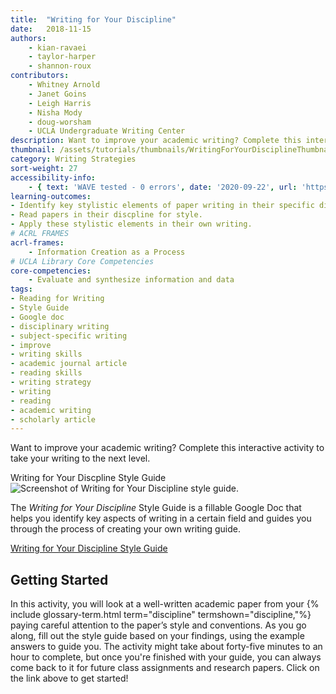 ```yaml
---
title:  "Writing for Your Discipline"
date:   2018-11-15
authors: 
    - kian-ravaei
    - taylor-harper
    - shannon-roux
contributors:
    - Whitney Arnold
    - Janet Goins
    - Leigh Harris
    - Nisha Mody
    - doug-worsham
    - UCLA Undergraduate Writing Center
description: Want to improve your academic writing? Complete this interactive activity to take your writing to the next level.
thumbnail: /assets/tutorials/thumbnails/WritingForYourDisciplineThumbnail.jpg
category: Writing Strategies
sort-weight: 27
accessibility-info:
    - { text: 'WAVE tested - 0 errors', date: '2020-09-22', url: 'https://wave.webaim.org/' }
learning-outcomes:
- Identify key stylistic elements of paper writing in their specific discipline.
- Read papers in their discpline for style.
- Apply these stylistic elements in their own writing.
# ACRL FRAMES
acrl-frames:
    - Information Creation as a Process
# UCLA Library Core Competencies
core-competencies:
    - Evaluate and synthesize information and data
tags:
- Reading for Writing
- Style Guide
- Google doc
- disciplinary writing
- subject-specific writing
- improve
- writing skills
- academic journal article
- reading skills
- writing strategy
- writing
- reading
- academic writing
- scholarly article
---
```


<p class="intro">Want to improve your academic writing? Complete this interactive activity to take your writing to the next level.</p>

<!-- Reading for Writing style guide card -->

<div class="card shadow">
  <div class="card-header">
    Writing for Your Discpline Style Guide
  </div>
  <div class="card-body">
    <div class="row">
        <div class="col col-sm-12 col-md-5">
        <img class="img-fluid img-thumbnail" src="{{ '/assets/images/WritingForYourDiscipline.png' | relative_url }}"   alt="Screenshot of Writing for Your Discipline style guide." data-caption="Screenshot of Writing for Your Discipline style guide.">
        </div>
        <div class="col col-sm-12 col-md-7">
            <p class="card-text">The <i>Writing for Your Discipline</i> Style Guide is a fillable Google Doc that helps you identify key aspects of writing in a certain field and guides you through the process of creating your own writing guide.</p>
                <a href="https://docs.google.com/document/d/1Mg1rUtDZHHTbVoZsMxM-jjf6HAcm92Omkz4A5Rnulv0/copy?copyComments=true" target="_blank" class="btn btn-outline-primary btn-block" aria-label="Open the guide in new window">Writing for Your Discipline Style Guide <i class="fas fa-external-link-alt" aria-hidden="true"></i></a>
        </div>
    </div>
  </div>
</div>

<h2 class="mt-5">Getting Started</h2>

<p>In this activity, you will look at a well-written academic paper from your {% include glossary-term.html term="discipline" termshown="discipline,"%} paying careful attention to the paper’s style and conventions. As you go along, fill out the style guide based on your findings, using the example answers to guide you. The activity might take about forty-five minutes to an hour to complete, but once you're finished with your guide, you can always come back to it for future class assignments and research papers. Click on the link above to get started!</p>
